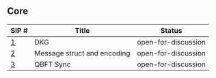 ## Core

| SIP #                              | Title                       | Status |
|------------------------------------|-----------------------------|--------|
| [1](./sips/dkg.md)                 | DKG                         | open-for-discussion  |
| [2](./sips/msg_struct_encoding.md) | Message struct and encoding | open-for-discussion  |
| [3](./sips/qbft_sync.md)           | QBFT Sync | open-for-discussion  |